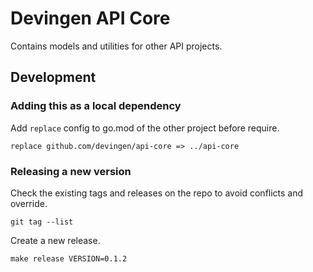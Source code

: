 # Devingen API Core

Contains models and utilities for other API projects.

## Development

### Adding this as a local dependency

Add `replace` config to go.mod of the other project before require.

```
replace github.com/devingen/api-core => ../api-core
```

### Releasing a new version

Check the existing tags and releases on the repo to avoid conflicts and override.
```
git tag --list
```

Create a new release.

```
make release VERSION=0.1.2
```
